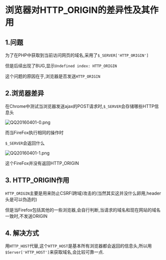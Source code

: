# 浏览器对HTTP_ORIGIN的差异性及其作用

## 1.问题

为了在PHP中获取到当前访问网页的域名,采用了`$_SERVER['HTTP_ORIGIN']`

但是后续出现了BUG,显示`Undefined index: HTTP_ORIGIN`

这个问题的原因在于,浏览器是否发送`HTTP_ORIGIN`

## 2.浏览器差异

在Chrome中测试当浏览器发送ajax的POST请求时,`$_SERVER`会存储哪些HTTP信息头

![QQ20160401-0.png][1]

而当FireFox执行相同的操作时

`$_SERVER`会返回什么

![QQ20160401-1.png][2]

这个FireFox并没有返回HTTP_ORIGIN

## 3. HTTP_ORIGIN作用

`HTTP_ORIGIN`主要是用来防止CSRF(跨域)攻击的(当然其实这并没什么卵用,header头是可以伪造的)

但是当Firefox包括其他的一些浏览器,会自行判断,当请求的域名和现在网站的域名一致时,不发送ORIGIN

## 4. 解决方式

用`HTTP_HOST`代替,这个`HTTP_HOST`是基本所有浏览器都会返回的信息头,所以用`$Server['HTTP_HOST']`来获取域名,会比较可靠一点.



  [1]: http://tec.grouplus.com/usr/uploads/2016/04/3362918390.png
  [2]: http://tec.grouplus.com/usr/uploads/2016/04/4157500289.png